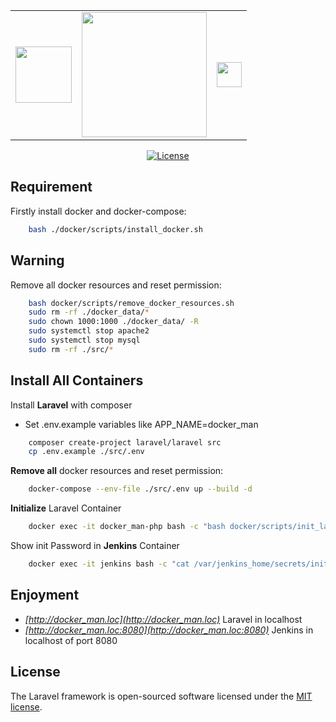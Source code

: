<table>
<tr>
    <td>
        <a href="https://www.jenkins.io/" target="_blank"><img src="https://www.jenkins.io/images/logos/jenkins/jenkins.png" height="90"></a>
    </td>
    <td>
        <a href="https://laravel.com" target="_blank"><img src="https://raw.githubusercontent.com/laravel/art/master/logo-lockup/5%20SVG/2%20CMYK/1%20Full%20Color/laravel-logolockup-cmyk-red.svg" width="200"></a>
    </td>
    <td>
        <a href="https://www.docker.com/" target="_blank"><img src="https://www.docker.com/sites/default/files/d8/2019-07/horizontal-logo-monochromatic-white.png" height="40"></a>
    </td>
</tr>
</table>
<p align="center">
<a href="https://packagist.org/packages/laravel/framework"><img src="https://poser.pugx.org/laravel/framework/license.svg" alt="License"></a>
</p>

## Requirement
Firstly install docker and docker-compose:
```sh
    bash ./docker/scripts/install_docker.sh
```

## Warning
Remove all docker resources and reset permission:
```sh
    bash docker/scripts/remove_docker_resources.sh
    sudo rm -rf ./docker_data/*
    sudo chown 1000:1000 ./docker_data/ -R
    sudo systemctl stop apache2
    sudo systemctl stop mysql
    sudo rm -rf ./src/*
```

## Install All Containers

Install **Laravel** with composer

-   Set .env.example variables like APP_NAME=docker_man

```sh
    composer create-project laravel/laravel src
    cp .env.example ./src/.env
```

**Remove all** docker resources and reset permission:
```sh
    docker-compose --env-file ./src/.env up --build -d
```

**Initialize** Laravel Container
```sh
    docker exec -it docker_man-php bash -c "bash docker/scripts/init_laravel.sh"
```

Show init Password in **Jenkins** Container
```sh
    docker exec -it jenkins bash -c "cat /var/jenkins_home/secrets/initialAdminPassword"
```

## Enjoyment

-  *[http://docker_man.loc](http://docker_man.loc)* Laravel in localhost
-  *[http://docker_man.loc:8080](http://docker_man.loc:8080)* Jenkins in localhost of port 8080

## License
The Laravel framework is open-sourced software licensed under the [MIT license](https://opensource.org/licenses/MIT).
